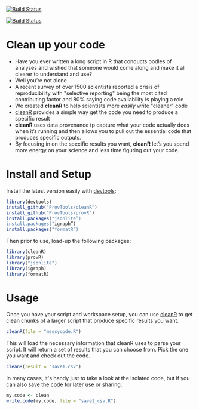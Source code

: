 [![Build Status](https://travis-ci.org/ProvTools/cleanR.svg?branch=master)](https://travis-ci.org/ProvTools/cleanR)

[![Build Status](https://travis-ci.org/ProvTools/cleanR.svg?branch=dev)](https://travis-ci.org/ProvTools/cleanR)

Clean up your code
==================

- Have you ever written a long script in R that conducts oodles of
  analyses and wished that someone would come along and make it all
  clearer to understand and use?
- Well you’re not alone. 
- A recent survey of over 1500 scientists reported a crisis of reproducibility with "selective reporting" being 
  the most cited contributing factor and 80% saying code availability is playing a role
- We created **cleanR** to help scientists more *easily* write "cleaner" code
- [cleanR](https://github.com/ProvTools/cleanR) provides a simple way get the code you need to produce a specific result
- **cleanR** uses data provenance tp capture what your code actually
  does when it’s running and then allows you to pull out the essential
  code that produces specific outputs.
- By focusing in on the specific results you want, **cleanR** let’s
  you spend more energy on your science and less time figuring out
  your code.

<!-- [![](cleanR_demo_vid.png)](cleanR_demo_small.mp4) -->

Install and Setup
=================

Install the latest version easily with [devtools](https://github.com/hadley/devtools):

```R
library(devtools)
install_github("ProvTools/cleanR")
install_github("ProvTools/provR")
install.packages("jsonlite”)
install.packages("igraph”)
install.packages("formatR”)
```

Then prior to use, load-up the following packages:

```R
library(cleanR)
library(provR)
library("jsonlite")
library(igraph)
library(formatR)
```

Usage
=====

Once you have your script and workspace setup, you can use
[cleanR](https://github.com/ProvTools/cleanR) to get clean chunks of a
larger script that produce specific results you want. 

```R
cleanR(file = "messycode.R")

```

This will load the necessary information that cleanR uses to parse
your script. It will return a set of results that you can choose
from. Pick the one you want and check out the code.


```R
cleanR(result = "save1.csv")
```

In many cases, it's handy just to take a look at the isolated code,
but if you can also save the code for later use or sharing.

```R
my.code <- clean
write.code(my.code, file = "save1_csv.R")

```


